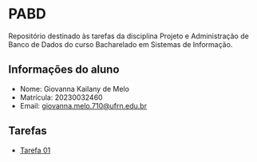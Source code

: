 # PABD
Repositório destinado às tarefas da disciplina Projeto e Administração de Banco de Dados do curso Bacharelado em Sistemas de Informação.

## Informações do aluno

- Nome: Giovanna Kailany de Melo  
- Matrícula: 20230032460
- Email: giovanna.melo.710@ufrn.edu.br

## Tarefas

- [Tarefa 01](tarefas/t01/tarefa01.md)
